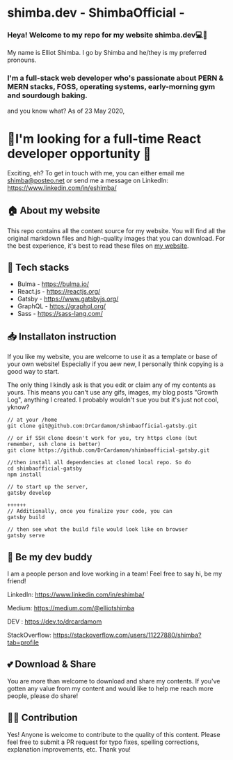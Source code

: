 # shimba.dev - ShimbaOfficial -

### Heya! Welcome to my repo for my website shimba.dev💻🌈
My name is Elliot Shimba. I go by Shimba and he/they is my preferred pronouns.

### I'm a full-stack web developer who's passionate about PERN & MERN stacks, FOSS, operating systems, early-morning gym and sourdough baking.
 and you know what? As of 23 May 2020,
#  🎉I'm looking for a full-time React developer opportunity 🎉 
Exciting, eh?
To get in touch with me, you can either
email me  shimba@posteo.net
or send me a message on LinkedIn: https://www.linkedin.com/in/eshimba/


## 🏠 About my website

This repo contains all the content source for my website. You will find all the original markdown files and high-quality images that you can download. For the best experience, it's best to read these files on [my website](www.shimba.dev).

## 🧰 Tech stacks
+ Bulma - https://bulma.io/
+ React.js - https://reactjs.org/
+ Gatsby - https://www.gatsbyjs.org/
+ GraphQL - https://graphql.org/
+ Sass - https://sass-lang.com/

## 📥 Installaton instruction
If you like my website, you are welcome to use it as a template or base of your own website! Especially if you aew new, I personally think copying is a good way to start.

The only thing I kindly ask is that you edit or claim any of my contents as yours. This means you can't use any gifs, images, my blog posts "Growth Log", anything I created. I probably wouldn't sue you but it's just not cool, yknow?
```
// at your /home
git clone git@github.com:DrCardamom/shimbaofficial-gatsby.git

// or if SSH clone doesn't work for you, try https clone (but remember, ssh clone is better)
git clone https://github.com/DrCardamom/shimbaofficial-gatsby.git

//then install all dependencies at cloned local repo. So do
cd shimbaofficial-gatsby
npm install

// to start up the server,
gatsby develop

++++++
// Additionally, once you finalize your code, you can 
gatsby build 

// then see what the build file would look like on browser
gatsby serve

```

## :wave: Be my dev buddy
I am a people person and love working in a team! Feel free to say hi, be my friend!

LinkedIn: https://www.linkedin.com/in/eshimba/

Medium:  https://medium.com/@elliotshimba

DEV : https://dev.to/drcardamom

StackOverflow: https://stackoverflow.com/users/11227880/shimba?tab=profile

## 💕 Download & Share
You are more than welcome to download and share my contents. If you've gotten any value from my content and would like to help me reach more people, please do share!

## 🤜🤛 Contribution
Yes! Anyone is welcome to contribute to the quality of this content. Please feel free to submit a PR request for typo fixes, spelling corrections, explanation improvements, etc. Thank you!

